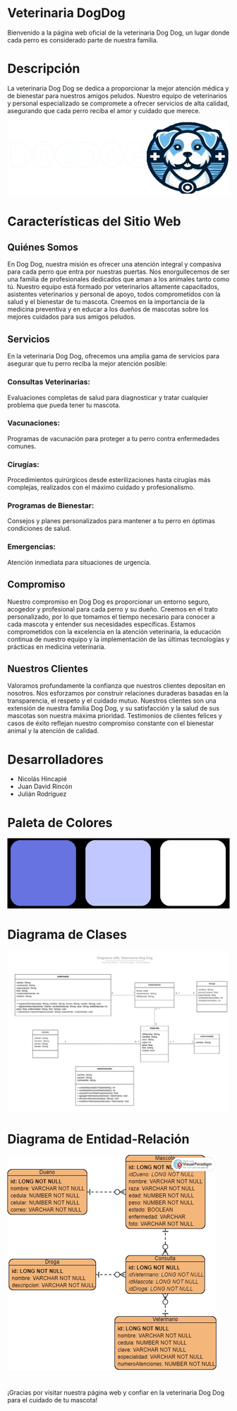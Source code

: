 # Veterinaria DogDog 

Bienvenido a la página web oficial de la veterinaria Dog Dog, un lugar donde cada perro es considerado parte de nuestra familia.

# Descripción
La veterinaria Dog Dog se dedica a proporcionar la mejor atención médica y de bienestar para nuestros amigos peludos. Nuestro equipo de veterinarios y personal especializado se compromete a ofrecer servicios de alta calidad, asegurando que cada perro reciba el amor y cuidado que merece.

![Logo](demo/src/main/resources/static/images/LogoFin.png)

# Características del Sitio Web
## Quiénes Somos
En Dog Dog, nuestra misión es ofrecer una atención integral y compasiva para cada perro que entra por nuestras puertas. Nos enorgullecemos de ser una familia de profesionales dedicados que aman a los animales tanto como tú. Nuestro equipo está formado por veterinarios altamente capacitados, asistentes veterinarios y personal de apoyo, todos comprometidos con la salud y el bienestar de tu mascota. Creemos en la importancia de la medicina preventiva y en educar a los dueños de mascotas sobre los mejores cuidados para sus amigos peludos.

## Servicios
En la veterinaria Dog Dog, ofrecemos una amplia gama de servicios para asegurar que tu perro reciba la mejor atención posible:

### Consultas Veterinarias: 
Evaluaciones completas de salud para diagnosticar y tratar cualquier problema que pueda tener tu mascota.
### Vacunaciones: 
Programas de vacunación para proteger a tu perro contra enfermedades comunes.
### Cirugías: 
Procedimientos quirúrgicos desde esterilizaciones hasta cirugías más complejas, realizados con el máximo cuidado y profesionalismo.
### Programas de Bienestar: 
Consejos y planes personalizados para mantener a tu perro en óptimas condiciones de salud.
### Emergencias: 
Atención inmediata para situaciones de urgencia.

## Compromiso
Nuestro compromiso en Dog Dog es proporcionar un entorno seguro, acogedor y profesional para cada perro y su dueño. Creemos en el trato personalizado, por lo que tomamos el tiempo necesario para conocer a cada mascota y entender sus necesidades específicas. Estamos comprometidos con la excelencia en la atención veterinaria, la educación continua de nuestro equipo y la implementación de las últimas tecnologías y prácticas en medicina veterinaria.

## Nuestros Clientes
Valoramos profundamente la confianza que nuestros clientes depositan en nosotros. Nos esforzamos por construir relaciones duraderas basadas en la transparencia, el respeto y el cuidado mutuo. Nuestros clientes son una extensión de nuestra familia Dog Dog, y su satisfacción y la salud de sus mascotas son nuestra máxima prioridad. Testimonios de clientes felices y casos de éxito reflejan nuestro compromiso constante con el bienestar animal y la atención de calidad.

# Desarrolladores
  
- Nicolás Hincapié
- Juan David Rincón
- Julián Rodríguez

# Paleta de Colores

![Paleta](demo/src/main/resources/static/images/paleta_colores.png)

# Diagrama de Clases

![Diagrama UML](demo/src/main/resources/static/images/UML.jpg)

# Diagrama de Entidad-Relación

![Diagrama Entidad-Relación](demo/src/main/resources/static/images/DogDog_DB.jpg)

#

¡Gracias por visitar nuestra página web y confiar en la veterinaria Dog Dog para el cuidado de tu mascota!

#
